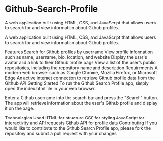 # Github-Search-Profile
A web application built using HTML, CSS, and JavaScript that allows users to search for and view information about Github profiles.


A web application built using HTML, CSS, and JavaScript that allows users to search for and view information about Github profiles.

Features
Search for Github profiles by username
View profile information such as name, username, bio, location, and website
Display the user's avatar and a link to their Github profile page
View a list of the user's public repositories, including the repository name and description
Requirements
A modern web browser such as Google Chrome, Mozilla Firefox, or Microsoft Edge
An active internet connection to retrieve Github profile data from the Github API
Getting Started
To run the Github Search Profile app, simply open the index.html file in your web browser.

Enter a Github username into the search bar and press the "Search" button. The app will retrieve information about the user's Github profile and display it on the page.

Technologies Used
HTML for structure
CSS for styling
JavaScript for interactivity and API requests
Github API for profile data
Contributing
If you would like to contribute to the Github Search Profile app, please fork the repository and submit a pull request with your changes.





